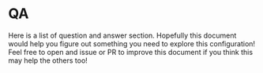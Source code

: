# QA

Here is a list of question and answer section. Hopefully this document
would help you figure out something you need to explore this configuration!
Feel free to open and issue or PR to improve this document if you think this 
may help the others too!


